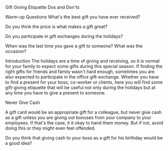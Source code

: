Gift Giving Etiquette
Dos and Don'ts

Warm-up Questions
What's the best gift you have ever received?

Do you think the price is what makes a gift great?

Do you participate in gift exchanges during the holidays?

When was the last time you gave a gift to someone? What was the occasion?

Introduction
The holidays are a time of giving and receiving, so it is normal for your family to expect some gifts during this special season. If finding the right gifts for friends and family wasn't hard enough, sometimes you are also expected to participate in the office gift-exchange. Whether you have to find a present for your boss, co-worker or clients, here you will find some gift-giving etiquette that will be useful not only during the holidays but at any time you have to give a present to someone.

Never Give Cash

A gift card would be an appropriate gift for a colleague, but never give cash as a gift unless you are giving out bonuses from your company to your employees. If that's the case, it it okay to hand them money. But if not, avoid doing this or they might even feel offended.

Do you think that giving cash to your boss as a gift for his birthday would be a good idea?




